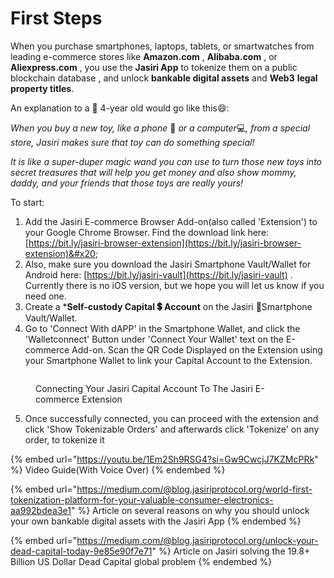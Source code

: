 # First Steps

When you purchase smartphones, laptops, tablets, or smartwatches from leading e-commerce stores like **Amazon.com** , **Alibaba.com** , or **Aliexpress.com** , you use the **Jasiri App** to tokenize them on a public blockchain database , and unlock **bankable digital assets** and **Web3** **legal property titles**.

An explanation to a 🍼 4-year old would go like this😄:

_When you buy a new toy, like a phone_ 📴 _or a computer_💻_, from a special store, Jasiri makes sure that toy can do something special!_

_It is like a super-duper magic wand you can use to turn those new toys into secret treasures that will help you get money and also show mommy, daddy, and your friends that those toys are really yours!_

To start:

1. Add the Jasiri E-commerce Browser Add-on(also called 'Extension') to your Google Chrome Browser. Find the download link here: [https://bit.ly/jasiri-browser-extension](https://bit.ly/jasiri-browser-extension)&#x20;
2. Also, make sure you download the Jasiri Smartphone Vault/Wallet for Android here: [https://bit.ly/jasiri-vault](https://bit.ly/jasiri-vault) . Currently there is no iOS version, but we hope you will let us know if you need one.
3. Create a \***Self-custody Capital 💲 Account** on the Jasiri 📱Smartphone Vault/Wallet.&#x20;
4. Go to 'Connect With dAPP' in the Smartphone Wallet, and click the 'Walletconnect' Button under 'Connect Your Wallet' text on the E-commerce Add-on. Scan the QR Code Displayed on the Extension using your Smartphone Wallet to link your Capital Account to the Extension.



<figure><img src="../.gitbook/assets/Connect Using Walletconnect.gif" alt=""><figcaption><p>Connecting Your Jasiri Capital Account To The Jasiri E-commerce Extension</p></figcaption></figure>

5. Once successfully connected, you can proceed with the extension and click 'Show Tokenizable Orders' and afterwards click 'Tokenize' on any order, to tokenize it



{% embed url="https://youtu.be/1Em2Sh9RSG4?si=Gw9CwcjJ7KZMcPRk" %}
Video Guide(With Voice Over)
{% endembed %}

{% embed url="https://medium.com/@blog.jasiriprotocol.org/world-first-tokenization-platform-for-your-valuable-consumer-electronics-aa992bdea3e1" %}
Article on several reasons on why you should unlock your own bankable digital assets with the Jasiri App
{% endembed %}

{% embed url="https://medium.com/@blog.jasiriprotocol.org/unlock-your-dead-capital-today-9e85e90f7e71" %}
Article on Jasiri solving the 19.8+ Billion US Dollar Dead Capital global problem
{% endembed %}

